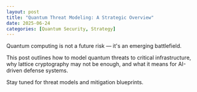 ```yaml
---
layout: post
title: "Quantum Threat Modeling: A Strategic Overview"
date: 2025-06-24
categories: [Quantum Security, Strategy]
---
```


Quantum computing is not a future risk — it's an emerging battlefield.

This post outlines how to model quantum threats to critical infrastructure, why lattice cryptography may not be enough, and what it means for AI-driven defense systems.

Stay tuned for threat models and mitigation blueprints.
